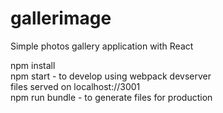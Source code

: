 # gallerimage
Simple photos gallery application with React

npm install <br/>
npm start - to develop using webpack devserver<br/>
files served on localhost://3001 <br/>
npm run bundle - to generate files for production<br/>
